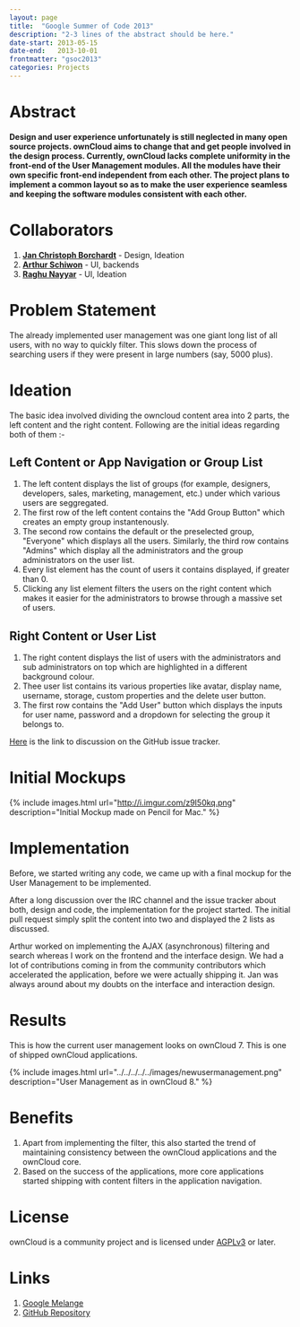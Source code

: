 ```yaml
---
layout: page
title:  "Google Summer of Code 2013"
description: "2-3 lines of the abstract should be here."
date-start: 2013-05-15
date-end:   2013-10-01
frontmatter: "gsoc2013"
categories: Projects
---
```


Abstract
========

**Design and user experience unfortunately is still neglected in many open source projects. ownCloud aims to change that and get people involved in the design process. Currently, ownCloud lacks complete uniformity in the front-end of the User Management modules. All the modules have their own specific front-end independent from each other. The project plans to implement a common layout so as to make the user experience seamless and keeping the software modules consistent with each other.**

Collaborators
========
1. **[Jan Christoph Borchardt](http://jancborchardt.com)** - Design, Ideation
2. **[Arthur Schiwon](http://www.arthur-schiwon.de/)** - UI, backends
2. **[Raghu Nayyar](http://www.raghunayyar.com/)** - UI, Ideation

Problem Statement
========

The already implemented user management was one giant long list of all users, with no way to quickly filter. This slows down the process of searching users if they were present in large numbers (say, 5000 plus).

Ideation
========

The basic idea involved dividing the owncloud content area into 2 parts, the left content and the right content. Following are the initial ideas regarding both of them :-

## Left Content or App Navigation or Group List

1. The left content displays the list of groups (for example, designers, developers, sales, marketing, management, etc.) under which various users are seggregated.
2. The first row of the left content contains the "Add Group Button" which creates an empty group instantenously.
3. The second row contains the default or the preselected group, "Everyone" which displays all the users. Similarly, the third row contains "Admins" which display all the administrators and the group administrators on the user list.
4. Every list element has the count of users it contains displayed, if greater than 0.
5. Clicking any list element filters the users on the right content which makes it easier for the administrators to browse through a massive set of users.


## Right Content or User List

1. The right content displays the list of users with the administrators and sub administrators on top which are highlighted in a different background colour.
2. Thee user list contains its various properties like avatar, display name, username, storage, custom properties and the delete user button.
2. The first row contains the "Add User" button which displays the inputs for user name, password and a dropdown for selecting the group it belongs to.

[Here](https://github.com/owncloud/core/issues/1927) is the link to discussion on the GitHub issue tracker.

Initial Mockups
===============

{% include images.html url="http://i.imgur.com/z9I50kq.png" description="Initial Mockup made on Pencil for Mac." %}

Implementation
==============

Before, we started writing any code, we came up with a final mockup for the User Management to be implemented.

After a long discussion over the IRC channel and the issue tracker about both, design and code, the implementation for the project started. The initial pull request simply split the content into two and displayed the 2 lists as discussed.

Arthur worked on implementing the AJAX (asynchronous) filtering and search whereas I work on the frontend and the interface design. We had a lot of contributions coming in from the community contributors which accelerated the application, before we were actually shipping it. Jan was always around about my doubts on the interface and interaction design.


Results
=======

This is how the current user management looks on ownCloud 7. This is one of shipped ownCloud applications.

{% include images.html url="../../../../../images/newusermanagement.png" description="User Management as in ownCloud 8." %}

Benefits
========

1. Apart from implementing the filter, this also started the trend of maintaining consistency between the ownCloud applications and the ownCloud core.
2. Based on the success of the applications, more core applications started shipping with content filters in the application navigation.


License
=======

ownCloud is a community project and is licensed under [AGPLv3](https://en.wikipedia.org/wiki/Affero_General_Public_License) or later.

Links
=====

1. [Google Melange](https://www.google-melange.com/gsoc/project/details/google/gsoc2013/raghunayyar/5673522948997120)
2. [GitHub Repository](https://github.com/owncloud/core/tree/master/settings)